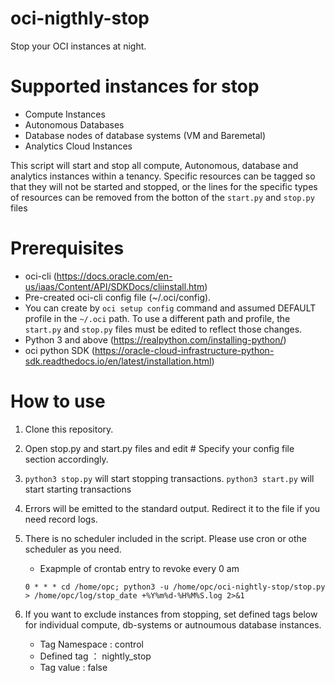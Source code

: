 # oci-nigthly-stop
Stop your OCI instances at night.

# Supported instances for stop
- Compute Instances
- Autonomous Databases
- Database nodes of database systems (VM and Baremetal)
- Analytics Cloud Instances

This script will start and stop all compute, Autonomous, database and analytics instances within a tenancy. Specific resources can be tagged so that they will not be started and stopped, or the lines for the specific types of resources can be removed from the botton of the `start.py` and `stop.py` files

# Prerequisites
- oci-cli (https://docs.oracle.com/en-us/iaas/Content/API/SDKDocs/cliinstall.htm)
- Pre-created oci-cli config file (~/.oci/config). 
- You can create by `oci setup config` command and assumed DEFAULT profile in the `~/.oci` path. To use a different path and profile, the `start.py` and `stop.py` files must be edited to reflect those changes.
- Python 3 and above (https://realpython.com/installing-python/)
- oci python SDK (https://oracle-cloud-infrastructure-python-sdk.readthedocs.io/en/latest/installation.html)


# How to use
1. Clone this repository.

2. Open stop.py and start.py files and edit # Specify your config file section accordingly.

3. `python3 stop.py` will start stopping transactions. `python3 start.py` will start starting transactions

4. Errors will be emitted to the standard output.  Redirect it to the file if you need record logs.

5. There is no scheduler included in the script. Please use cron or othe scheduler as you need. 
    - Exapmple of crontab entry to revoke every 0 am 
    ```
    0 * * * cd /home/opc; python3 -u /home/opc/oci-nightly-stop/stop.py > /home/opc/log/stop_date +%Y%m%d-%H%M%S.log 2>&1
    ```

6. If you want to exclude instances from stopping, set defined tags below for individual compute, db-systems or autnoumous database instances.
    - Tag Namespace : control
    - Defined tag ： nightly_stop
    - Tag value : false
